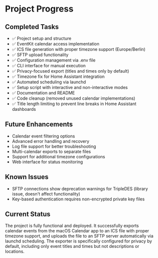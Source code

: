 # Project Progress

## Completed Tasks
- ✅ Project setup and structure
- ✅ EventKit calendar access implementation
- ✅ ICS file generation with proper timezone support (Europe/Berlin)
- ✅ SFTP upload functionality
- ✅ Configuration management via .env file
- ✅ CLI interface for manual execution
- ✅ Privacy-focused export (titles and times only by default)
- ✅ Timezone fix for Home Assistant integration
- ✅ Automated scheduling via launchd
- ✅ Setup script with interactive and non-interactive modes
- ✅ Documentation and README
- ✅ Code cleanup (removed unused calendar implementations)
- ✅ Title length limiting to prevent line breaks in Home Assistant dashboards

## Future Enhancements
- Calendar event filtering options
- Advanced error handling and recovery
- Log file support for better troubleshooting
- Multi-calendar exports to separate files
- Support for additional timezone configurations
- Web interface for status monitoring

## Known Issues
- SFTP connections show deprecation warnings for TripleDES (library issue, doesn't affect functionality)
- Key-based authentication requires non-encrypted private key files

## Current Status
The project is fully functional and deployed. It successfully exports calendar events from the macOS Calendar app to an ICS file with proper timezone support, and uploads the file to an SFTP server automatically via launchd scheduling. The exporter is specifically configured for privacy by default, including only event titles and times but not descriptions or locations.
